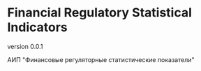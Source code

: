 # Financial Regulatory Statistical Indicators

version 0.0.1

АИП "Финансовые регуляторные статистические показатели"